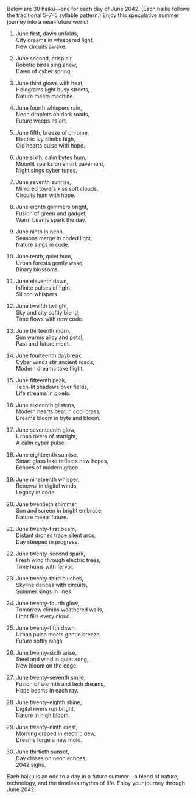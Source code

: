 Below are 30 haiku—one for each day of June 2042. (Each haiku follows the traditional 5–7–5 syllable pattern.) Enjoy this speculative summer journey into a near-future world!

1. June first, dawn unfolds,  
City dreams in whispered light,  
New circuits awake.

2. June second, crisp air,  
Robotic birds sing anew,  
Dawn of cyber spring.

3. June third glows with heat,  
Holograms light busy streets,  
Nature meets machine.

4. June fourth whispers rain,  
Neon droplets on dark roads,  
Future weeps its art.

5. June fifth, breeze of chrome,  
Electric ivy climbs high,  
Old hearts pulse with hope.

6. June sixth, calm bytes hum,  
Moonlit sparks on smart pavement,  
Night sings cyber tunes.

7. June seventh sunrise,  
Mirrored towers kiss soft clouds,  
Circuits hum with hope.

8. June eighth glimmers bright,  
Fusion of green and gadget,  
Warm beams spark the day.

9. June ninth in neon,  
Seasons merge in coded light,  
Nature sings in code.

10. June tenth, quiet hum,  
Urban forests gently wake,  
Binary blossoms.

11. June eleventh dawn,  
Infinite pulses of light,  
Silicon whispers.

12. June twelfth twilight,  
Sky and city softly blend,  
Time flows with new code.

13. June thirteenth morn,  
Sun warms alloy and petal,  
Past and future meet.

14. June fourteenth daybreak,  
Cyber winds stir ancient roads,  
Modern dreams take flight.

15. June fifteenth peak,  
Tech-lit shadows over fields,  
Life streams in pixels.

16. June sixteenth glistens,  
Modern hearts beat in cool brass,  
Dreams bloom in byte and bloom.

17. June seventeenth glow,  
Urban rivers of starlight,  
A calm cyber pulse.

18. June eighteenth sunrise,  
Smart glass lake reflects new hopes,  
Echoes of modern grace.

19. June nineteenth whisper,  
Renewal in digital winds,  
Legacy in code.

20. June twentieth shimmer,  
Sun and screen in bright embrace,  
Nature meets future.

21. June twenty-first beam,  
Distant drones trace silent arcs,  
Day steeped in progress.

22. June twenty-second spark,  
Fresh wind through electric trees,  
Time hums with fervor.

23. June twenty-third blushes,  
Skyline dances with circuits,  
Summer sings in lines.

24. June twenty-fourth glow,  
Tomorrow climbs weathered walls,  
Light fills every cloud.

25. June twenty-fifth dawn,  
Urban pulse meets gentle breeze,  
Future softly sings.

26. June twenty-sixth arise,  
Steel and wind in quiet song,  
New bloom on the edge.

27. June twenty-seventh smile,  
Fusion of warmth and tech dreams,  
Hope beams in each ray.

28. June twenty-eighth shine,  
Digital rivers run bright,  
Nature in high bloom.

29. June twenty-ninth crest,  
Morning draped in electric dew,  
Dreams forge a new mold.

30. June thirtieth sunset,  
Day closes on neon echoes,  
2042 sighs.

Each haiku is an ode to a day in a future summer—a blend of nature, technology, and the timeless rhythm of life. Enjoy your journey through June 2042!
